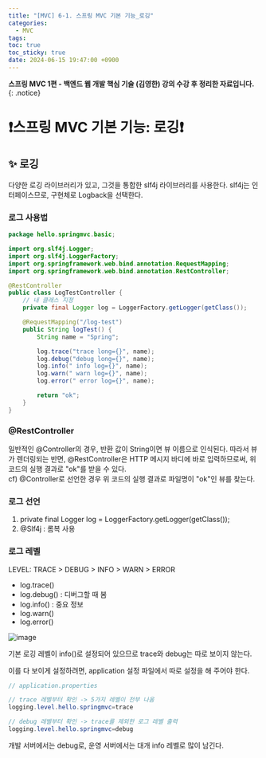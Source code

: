 ```yaml
---
title: "[MVC] 6-1. 스프링 MVC 기본 기능_로깅"
categories:
  - MVC
tags:
toc: true
toc_sticky: true
date: 2024-06-15 19:47:00 +0900
---
```


<strong>스프링 MVC 1편 - 백엔드 웹 개발 핵심 기술 (김영한) 강의 수강 후 정리한 자료입니다.</strong>
{: .notice}

# ❗스프링 MVC 기본 기능: 로깅❗

## ✨ 로깅

다양한 로깅 라이브러리가 있고, 그것을 통합한 slf4j 라이브러리를 사용한다. slf4j는 인터페이스므로, 구현체로 Logback을 선택한다.

### 로그 사용법

```java
package hello.springmvc.basic;

import org.slf4j.Logger;
import org.slf4j.LoggerFactory;
import org.springframework.web.bind.annotation.RequestMapping;
import org.springframework.web.bind.annotation.RestController;

@RestController
public class LogTestController {
    // 내 클래스 지정
    private final Logger log = LoggerFactory.getLogger(getClass());

    @RequestMapping("/log-test")
    public String logTest() {
        String name = "Spring";

        log.trace("trace long={}", name);
        log.debug("debug long={}", name);
        log.info(" info log={}", name);
        log.warn(" warn log={}", name);
        log.error(" error log={}", name);

        return "ok";
    }
}
```

### @RestController

일반적인 @Controller의 경우, 반환 값이 String이면 뷰 이름으로 인식된다. 따라서 뷰가 렌더링되는 반면, @RestController은 HTTP 메시지 바디에 바로 입력하므로써, 위 코드의 실행 결과로 "ok"를 받을 수 있다.
<br /> cf) @Controller로 선언한 경우 위 코드의 실행 결과로 파일명이 "ok"인 뷰를 찾는다.

### 로그 선언

1. private final Logger log = LoggerFactory.getLogger(getClass());
2. @Slf4j : 롬복 사용

### 로그 레벨

LEVEL: TRACE > DEBUG > INFO > WARN > ERROR

- log.trace()
- log.debug() : 디버그할 때 봄
- log.info() : 중요 정보
- log.warn()
- log.error()

![image](https://github.com/ajung7038/2024-1-JPA-Study/assets/80907516/0754c7ae-362a-4c05-b5ad-aafad77e6178)

기본 로깅 레벨이 info()로 설정되어 있으므로 trace와 debug는 따로 보이지 않는다.

이를 다 보이게 설정하려면, application 설정 파일에서 따로 설정을 해 주어야 한다.

```java
// application.properties

// trace 레벨부터 확인 -> 5가지 레벨이 전부 나옴
logging.level.hello.springmvc=trace

// debug 레벨부터 확인 -> trace를 제외한 로그 레벨 출력
logging.level.hello.springmvc=debug
```

개발 서버에서는 debug로, 운영 서버에서는 대개 info 레벨로 많이 남긴다.
